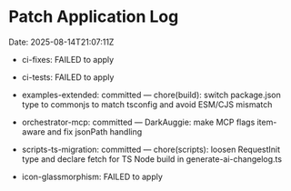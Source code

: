 # Patch Application Log

Date: 2025-08-14T21:07:11Z

- ci-fixes: FAILED to apply

- ci-tests: FAILED to apply

- examples-extended: committed — chore(build): switch package.json type to commonjs to match tsconfig and avoid ESM/CJS mismatch

- orchestrator-mcp: committed — DarkAuggie: make MCP flags item-aware and fix jsonPath handling

- scripts-ts-migration: committed — chore(scripts): loosen RequestInit type and declare fetch for TS Node build in generate-ai-changelog.ts

- icon-glassmorphism: FAILED to apply
